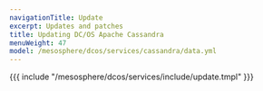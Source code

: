 ```yaml
---
navigationTitle: Update
excerpt: Updates and patches
title: Updating DC/OS Apache Cassandra
menuWeight: 47
model: /mesosphere/dcos/services/cassandra/data.yml
---
```


{{{ include "/mesosphere/dcos/services/include/update.tmpl" }}}
